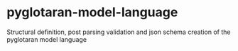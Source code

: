 # pyglotaran-model-language
Structural definition, post parsing validation and json schema creation of the pyglotaran model language
